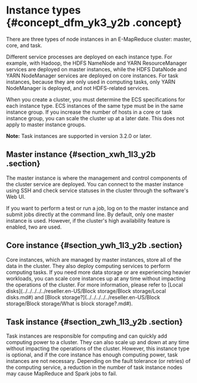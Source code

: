 # Instance types {#concept_dfm_yk3_y2b .concept}

There are three types of node instances in an E-MapReduce cluster: master, core, and task.

Different service processes are deployed on each instance type. For example, with Hadoop, the HDFS NameNode and YARN ResourceManager services are deployed on master instances, while the HDFS DataNode and YARN NodeManager services are deployed on core instances. For task instances, because they are only used in computing tasks, only YARN NodeManager is deployed, and not HDFS-related services.

When you create a cluster, you must determine the ECS specifications for each instance type. ECS instances of the same type must be in the same instance group. If you increase the number of hosts in a core or task instance group, you can scale the cluster up at a later date. This does not apply to master instance groups.

**Note:** Task instances are supported in version 3.2.0 or later.

## Master instance {#section_xwh_1l3_y2b .section}

The master instance is where the management and control components of the cluster service are deployed. You can connect to the master instance using SSH and check service statuses in the cluster through the software's Web UI.

If you want to perform a test or run a job, log on to the master instance and submit jobs directly at the command line. By default, only one master instance is used. However, if the cluster's high availability feature is enabled, two are used.

## Core instance {#section_ywh_1l3_y2b .section}

Core instances, which are managed by master instances, store all of the data in the cluster. They also deploy computing services to perform computing tasks. If you need more data storage or are experiencing heavier workloads, you can scale core instances up at any time without impacting the operations of the cluster. For more information, please refer to [Local disks](../../../../../reseller.en-US/Block storage/Block storage/Local disks.md#) and [Block storage?](../../../../../reseller.en-US/Block storage/Block storage/What is block storage?.md#).

## Task instance {#section_zwh_1l3_y2b .section}

Task instances are responsible for computing and can quickly add computing power to a cluster. They can also scale up and down at any time without impacting the operations of the cluster. However, this instance type is optional, and if the core instance has enough computing power, task instances are not necessary. Depending on the fault tolerance \(or retries\) of the computing service, a reduction in the number of task instance nodes may cause MapReduce and Spark jobs to fail.


